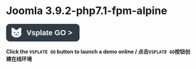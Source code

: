 # Joomla 3.9.2-php7.1-fpm-alpine

<a href="https://www.vsplate.com/?docker-compose=https://github.com/vsplate/dcenvs/joomla/3.9.2-php7.1-fpm-alpine"><img alt="VSPLATE GO" src="https://raw.githubusercontent.com/vsplate/images/master/vsgo_btn.png" width="200px"></a>

**Click the `VSPLATE GO` button to launch a demo online / 点击`VSPLATE GO`按钮创建在线环境**